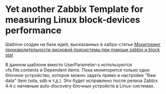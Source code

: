# Yet another Zabbix Template for measuring Linux block-devices performance
Шаблон создан на базе идей, высказанных в хабра-статье [Мониторинг производительности дисковой подсистемы при помощи zabbix и block stat](https://habr.com/ru/post/377757/)


В данном шаблоне вместо UserParameter-s используются vfs.file.contents и Dependent items. Пока мониторится только одно блочное устройство, которое можно задать прямо в настройке "Raw data" item (sda, sdb и т.д.). Это будет исправлено после релиза Zabbix 4.4 с нативным auto-discovery блочных устройств в Linux-системах.

